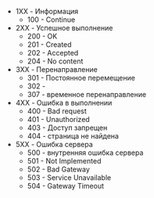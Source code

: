 - 1XX - Информация
	- 100 - Continue
- 2XX - Успешное выполнение
	- 200 - OK
	- 201 - Created
	- 202 - Accepted
	- 204 - No content 
- 3XX - Перенаправление
	- 301 - Постоянное перемещение
	- 302 - 
	- 307 - временное перенаправление
- 4XX - Ошибка в выполнении
	- 400 - Bad request
	- 401 - Unauthorized
	- 403 - Доступ запрещен
	- 404 - страница не найдена
- 5XX - Ошибка сервера
	- 500 - внутренняя ошибка сервера
	- 501 - Not Implemented
	- 502 - Bad Gateway
	- 503 - Service Unavailable
	- 504 - Gateway Timeout
